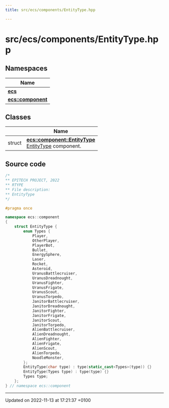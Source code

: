```yaml
---
title: src/ecs/components/EntityType.hpp

---
```


# src/ecs/components/EntityType.hpp



## Namespaces

| Name           |
| -------------- |
| **[ecs](Namespaces/namespaceecs.md)**  |
| **[ecs::component](Namespaces/namespaceecs_1_1component.md)**  |

## Classes

|                | Name           |
| -------------- | -------------- |
| struct | **[ecs::component::EntityType](Classes/structecs_1_1component_1_1_entity_type.md)** <br>[EntityType]() component.  |




## Source code

```cpp
/*
** EPITECH PROJECT, 2022
** RTYPE
** File description:
** EntityType
*/

#pragma once

namespace ecs::component
{
    struct EntityType {
        enum Types {
            Player,
            OtherPlayer,
            PlayerBot,
            Bullet,
            EnergySphere,
            Laser,
            Rocket,
            Asteroid,
            UranusBattlecruiser,
            UranusDreadnought,
            UranusFighter,
            UranusFrigate,
            UranusScout,
            UranusTorpedo,
            JanitorBattlecruiser,
            JanitorDreadnought,
            JanitorFighter,
            JanitorFrigate,
            JanitorScout,
            JanitorTorpedo,
            AlienBattlecruiser,
            AlienDreadnought,
            AlienFighter,
            AlienFrigate,
            AlienScout,
            AlienTorpedo,
            NoodleMonster,
        };
        EntityType(char type) : type(static_cast<Types>(type)) {}
        EntityType(Types type) : type(type) {}
        Types type;
    };
} // namespace ecs::component
```


-------------------------------

Updated on 2022-11-13 at 17:21:37 +0100
